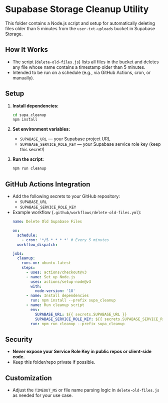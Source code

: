 # Supabase Storage Cleanup Utility

This folder contains a Node.js script and setup for automatically deleting files older than 5 minutes from the `user-txt-uploads` bucket in Supabase Storage.

## How It Works
- The script (`delete-old-files.js`) lists all files in the bucket and deletes any file whose name contains a timestamp older than 5 minutes.
- Intended to be run on a schedule (e.g., via GitHub Actions, cron, or manually).

## Setup
1. **Install dependencies:**
   ```bash
   cd supa_cleanup
   npm install
   ```
2. **Set environment variables:**
   - `SUPABASE_URL` — your Supabase project URL
   - `SUPABASE_SERVICE_ROLE_KEY` — your Supabase service role key (keep this secret!)

3. **Run the script:**
   ```bash
   npm run cleanup
   ```

## GitHub Actions Integration
- Add the following secrets to your GitHub repository:
  - `SUPABASE_URL`
  - `SUPABASE_SERVICE_ROLE_KEY`
- Example workflow (`.github/workflows/delete-old-files.yml`):
  ```yaml
  name: Delete Old Supabase Files

  on:
    schedule:
      - cron: '*/5 * * * *' # Every 5 minutes
    workflow_dispatch:

  jobs:
    cleanup:
      runs-on: ubuntu-latest
      steps:
        - uses: actions/checkout@v3
        - name: Set up Node.js
          uses: actions/setup-node@v3
          with:
            node-version: '18'
        - name: Install dependencies
          run: npm install --prefix supa_cleanup
        - name: Run cleanup script
          env:
            SUPABASE_URL: ${{ secrets.SUPABASE_URL }}
            SUPABASE_SERVICE_ROLE_KEY: ${{ secrets.SUPABASE_SERVICE_ROLE_KEY }}
          run: npm run cleanup --prefix supa_cleanup
  ```

## Security
- **Never expose your Service Role Key in public repos or client-side code.**
- Keep this folder/repo private if possible.

## Customization
- Adjust the `TIMEOUT_MS` or file name parsing logic in `delete-old-files.js` as needed for your use case. 